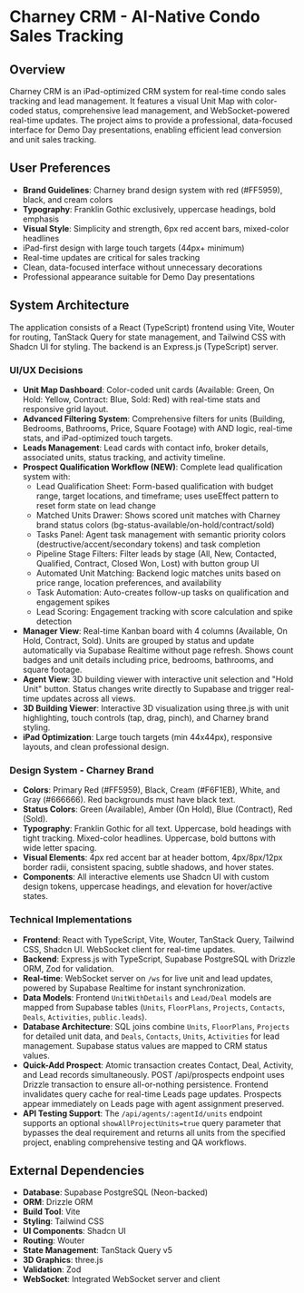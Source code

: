 # Charney CRM - AI-Native Condo Sales Tracking

## Overview
Charney CRM is an iPad-optimized CRM system for real-time condo sales tracking and lead management. It features a visual Unit Map with color-coded status, comprehensive lead management, and WebSocket-powered real-time updates. The project aims to provide a professional, data-focused interface for Demo Day presentations, enabling efficient lead conversion and unit sales tracking.

## User Preferences
- **Brand Guidelines**: Charney brand design system with red (#FF5959), black, and cream colors
- **Typography**: Franklin Gothic exclusively, uppercase headings, bold emphasis
- **Visual Style**: Simplicity and strength, 6px red accent bars, mixed-color headlines
- iPad-first design with large touch targets (44px+ minimum)
- Real-time updates are critical for sales tracking
- Clean, data-focused interface without unnecessary decorations
- Professional appearance suitable for Demo Day presentations

## System Architecture
The application consists of a React (TypeScript) frontend using Vite, Wouter for routing, TanStack Query for state management, and Tailwind CSS with Shadcn UI for styling. The backend is an Express.js (TypeScript) server.

### UI/UX Decisions
- **Unit Map Dashboard**: Color-coded unit cards (Available: Green, On Hold: Yellow, Contract: Blue, Sold: Red) with real-time stats and responsive grid layout.
- **Advanced Filtering System**: Comprehensive filters for units (Building, Bedrooms, Bathrooms, Price, Square Footage) with AND logic, real-time stats, and iPad-optimized touch targets.
- **Leads Management**: Lead cards with contact info, broker details, associated units, status tracking, and activity timeline.
- **Prospect Qualification Workflow (NEW)**: Complete lead qualification system with:
  - Lead Qualification Sheet: Form-based qualification with budget range, target locations, and timeframe; uses useEffect pattern to reset form state on lead change
  - Matched Units Drawer: Shows scored unit matches with Charney brand status colors (bg-status-available/on-hold/contract/sold)
  - Tasks Panel: Agent task management with semantic priority colors (destructive/accent/secondary tokens) and task completion
  - Pipeline Stage Filters: Filter leads by stage (All, New, Contacted, Qualified, Contract, Closed Won, Lost) with button group UI
  - Automated Unit Matching: Backend logic matches units based on price range, location preferences, and availability
  - Task Automation: Auto-creates follow-up tasks on qualification and engagement spikes
  - Lead Scoring: Engagement tracking with score calculation and spike detection
- **Manager View**: Real-time Kanban board with 4 columns (Available, On Hold, Contract, Sold). Units are grouped by status and update automatically via Supabase Realtime without page refresh. Shows count badges and unit details including price, bedrooms, bathrooms, and square footage.
- **Agent View**: 3D building viewer with interactive unit selection and "Hold Unit" button. Status changes write directly to Supabase and trigger real-time updates across all views.
- **3D Building Viewer**: Interactive 3D visualization using three.js with unit highlighting, touch controls (tap, drag, pinch), and Charney brand styling.
- **iPad Optimization**: Large touch targets (min 44x44px), responsive layouts, and clean professional design.

### Design System - Charney Brand
- **Colors**: Primary Red (#FF5959), Black, Cream (#F6F1EB), White, and Gray (#666666). Red backgrounds must have black text.
- **Status Colors**: Green (Available), Amber (On Hold), Blue (Contract), Red (Sold).
- **Typography**: Franklin Gothic for all text. Uppercase, bold headings with tight tracking. Mixed-color headlines. Uppercase, bold buttons with wide letter spacing.
- **Visual Elements**: 4px red accent bar at header bottom, 4px/8px/12px border radii, consistent spacing, subtle shadows, and hover states.
- **Components**: All interactive elements use Shadcn UI with custom design tokens, uppercase headings, and elevation for hover/active states.

### Technical Implementations
- **Frontend**: React with TypeScript, Vite, Wouter, TanStack Query, Tailwind CSS, Shadcn UI. WebSocket client for real-time updates.
- **Backend**: Express.js with TypeScript, Supabase PostgreSQL with Drizzle ORM, Zod for validation.
- **Real-time**: WebSocket server on `/ws` for live unit and lead updates, powered by Supabase Realtime for instant synchronization.
- **Data Models**: Frontend `UnitWithDetails` and `Lead/Deal` models are mapped from Supabase tables (`Units`, `FloorPlans`, `Projects`, `Contacts`, `Deals`, `Activities`, `public.leads`).
- **Database Architecture**: SQL joins combine `Units`, `FloorPlans`, `Projects` for detailed unit data, and `Deals`, `Contacts`, `Units`, `Activities` for lead management. Supabase status values are mapped to CRM status values.
- **Quick-Add Prospect**: Atomic transaction creates Contact, Deal, Activity, and Lead records simultaneously. POST /api/prospects endpoint uses Drizzle transaction to ensure all-or-nothing persistence. Frontend invalidates query cache for real-time Leads page updates. Prospects appear immediately on Leads page with agent assignment preserved.
- **API Testing Support**: The `/api/agents/:agentId/units` endpoint supports an optional `showAllProjectUnits=true` query parameter that bypasses the deal requirement and returns all units from the specified project, enabling comprehensive testing and QA workflows.

## External Dependencies
- **Database**: Supabase PostgreSQL (Neon-backed)
- **ORM**: Drizzle ORM
- **Build Tool**: Vite
- **Styling**: Tailwind CSS
- **UI Components**: Shadcn UI
- **Routing**: Wouter
- **State Management**: TanStack Query v5
- **3D Graphics**: three.js
- **Validation**: Zod
- **WebSocket**: Integrated WebSocket server and client
